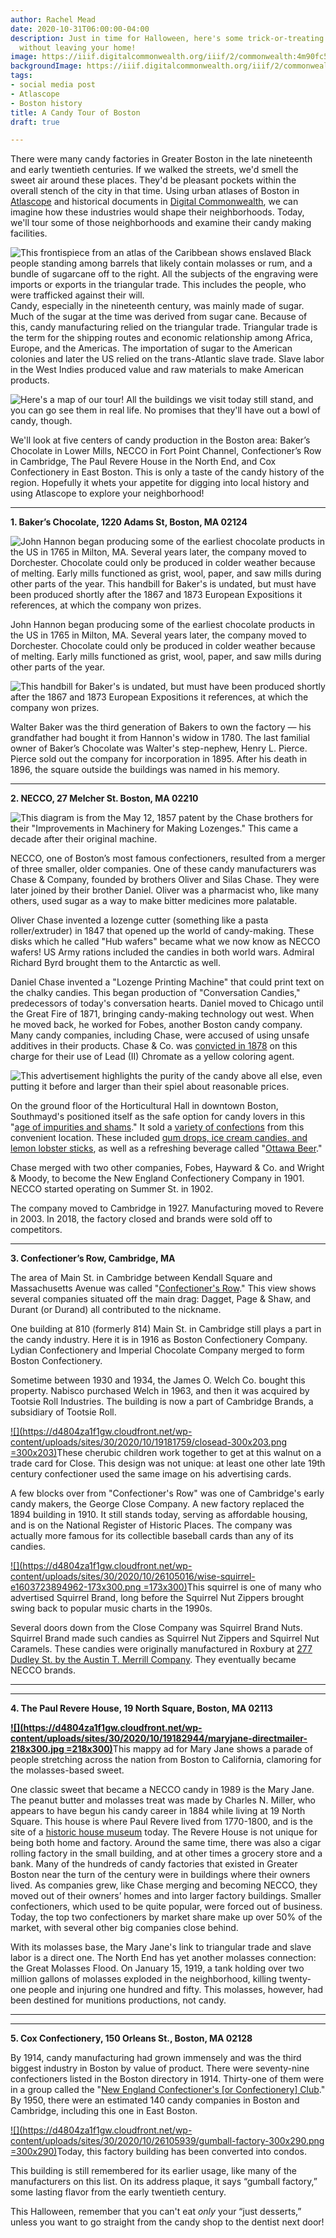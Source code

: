 ```yaml
---
author: Rachel Mead
date: 2020-10-31T06:00:00-04:00
description: Just in time for Halloween, here's some trick-or-treating you can do
  without leaving your home!
image: https://iiif.digitalcommonwealth.org/iiif/2/commonwealth:4m90fc57z/1638,1099,1729,1631/,800/0/default.jpg
backgroundImage: https://iiif.digitalcommonwealth.org/iiif/2/commonwealth:4m90fc57z/1638,1099,1729,1631/,800/0/default.jpg
tags:
- social media post
- Atlascope
- Boston history
title: A Candy Tour of Boston
draft: true

---
```

There were many candy factories in Greater Boston in the late nineteenth and early twentieth centuries. If we walked the streets, we'd smell the sweet air around these places. They'd be pleasant pockets within the overall stench of the city in that time. Using urban atlases of Boston in [Atlascope](http://atlascope.leventhalmap.org/) and historical documents in [Digital Commonwealth](https://www.digitalcommonwealth.org/), we can imagine how these industries would shape their neighborhoods. Today, we'll tour some of those neighborhoods and examine their candy making facilities.

![This frontispiece from an atlas of the Caribbean shows enslaved Black people standing among barrels that likely contain molasses or rum, and a bundle of sugarcane off to the right. All the subjects of the engraving were imports or exports in the triangular trade. This includes the people, who were trafficked against their will.](https://iiif.digitalcommonwealth.org/iiif/2/commonwealth:3f462x83x/full/,1200/0/default.jpg)Candy, especially in the nineteenth century, was mainly made of sugar. Much of the sugar at the time was derived from sugar cane. Because of this, candy manufacturing relied on the triangular trade. Triangular trade is the term for the shipping routes and economic relationship among Africa, Europe, and the Americas. The importation of sugar to the American colonies and later the US relied on the trans-Atlantic slave trade. Slave labor in the West Indies produced value and raw materials to make American products.

![Here's a map of our tour! All the buildings we visit today still stand, and you can go see them in real life. No promises that they'll have out a bowl of candy, though.](/uploads/tour-stops.PNG "Tour Map")

We'll look at five centers of candy production in the Boston area: Baker’s Chocolate in Lower Mills, NECCO in Fort Point Channel, Confectioner’s Row in Cambridge, The Paul Revere House in the North End, and Cox Confectionery in East Boston. This is only a taste of the candy history of the region. Hopefully it whets your appetite for digging into local history and using Atlascope to explore your neighborhood!

***

**1. Baker’s Chocolate, 1220 Adams St, Boston, MA 02124**

![ John Hannon began producing some of the earliest chocolate products in the US in 1765 in Milton, MA. Several years later, the company moved to Dorchester. Chocolate could only be produced in colder weather because of melting. Early mills functioned as grist, wool, paper, and saw mills during other parts of the year.   This handbill for Baker's is undated, but must have been produced shortly after the 1867 and 1873 European Expositions it references, at which the company won prizes.](https://iiif.digitalcommonwealth.org/iiif/2/commonwealth:7m01bp420/full/,1200/0/default.jpg)

John Hannon began producing some of the earliest chocolate products in the US in 1765 in Milton, MA. Several years later, the company moved to Dorchester. Chocolate could only be produced in colder weather because of melting. Early mills functioned as grist, wool, paper, and saw mills during other parts of the year.

![This handbill for Baker's is undated, but must have been produced shortly after the 1867 and 1873 European Expositions it references, at which the company won prizes.](/uploads/bakerfactory.PNG)

Walter Baker was the third generation of Bakers to own the factory — his grandfather had bought it from Hannon's widow in 1780. The last familial owner of Baker’s Chocolate was Walter's step-nephew, Henry L. Pierce. Pierce sold out the company for incorporation in 1895. After his death in 1896, the square outside the buildings was named in his memory.

***

**2. NECCO, 27 Melcher St. Boston, MA 02210**

![This diagram is from the May 12, 1857 patent by the Chase brothers for their "Improvements in Machinery for Making Lozenges." This came a decade after their original machine.](/uploads/patent.PNG)

NECCO, one of Boston’s most famous confectioners, resulted from a merger of three smaller, older companies. One of these candy manufacturers was Chase & Company, founded by brothers Oliver and Silas Chase. They were later joined by their brother Daniel. Oliver was a pharmacist who, like many others, used sugar as a way to make bitter medicines more palatable.

Oliver Chase invented a lozenge cutter (something like a pasta roller/extruder) in 1847 that opened up the world of candy-making. These disks which he called "Hub wafers" became what we now know as NECCO wafers! US Army rations included the candies in both world wars. Admiral Richard Byrd brought them to the Antarctic as well.

Daniel Chase invented a "Lozenge Printing Machine" that could print text on the chalky candies. This began production of "Conversation Candies," predecessors of today's conversation hearts. Daniel moved to Chicago until the Great Fire of 1871, bringing candy-making technology out west. When he moved back, he worked for Fobes, another Boston candy company. Many candy companies, including Chase, were accused of using unsafe additives in their products. Chase & Co. was [convicted in 1878](https://link.gale.com/apps/doc/GT3006577512/NCNP?u=mlin_b_bpublic&sid=NCNP&xid=e674e3eb) on this charge for their use of Lead (II) Chromate as a yellow coloring agent.

![This advertisement highlights the purity of the candy above all else, even putting it before and larger than their spiel about reasonable prices.](/uploads/southmayd-pure.PNG)

On the ground floor of the Horticultural Hall in downtown Boston, Southmayd's positioned itself as the safe option for candy lovers in this "[age of impurities and shams](https://link.gale.com/apps/doc/GT3001741538/NCNP?u=mlin_b_bpublic&sid=NCNP&xid=35f54dc8)." It sold a [variety of confections](https://link.gale.com/apps/doc/GT3001740583/NCNP?u=mlin_b_bpublic&sid=NCNP&xid=910ca1f5) from this convenient location. These included [gum drops, ice cream candies, and lemon lobster sticks](https://www.google.com/books/edition/The_Boston_Almanac_for_the_Year/-YQBAAAAYAAJ?hl=en&gbpv=1&dq=%22southmayd%22+candy+boston&pg=RA8-PA5&printsec=frontcover), as well as a refreshing beverage called "[Ottawa Beer](https://link.gale.com/apps/doc/GT3009821367/NCNP?u=mlin_b_bpublic&sid=NCNP&xid=08775af7)."

Chase merged with two other companies, Fobes, Hayward & Co. and Wright & Moody, to become the New England Confectionery Company in 1901. NECCO started operating on Summer St. in 1902.

The company moved to Cambridge in 1927. Manufacturing moved to Revere in 2003. In 2018, the factory closed and brands were sold off to competitors.

***

**3. Confectioner’s Row, Cambridge, MA**

The area of Main St. in Cambridge between Kendall Square and Massachusetts Avenue was called "[Confectioner's Row](https://cambridgehistory.org/candy/overview.html)." This view shows several companies situated off the main drag: Dagget, Page & Shaw, and Durant (or Durand) all contributed to the nickname.

One building at 810 (formerly 814) Main St. in Cambridge still plays a part in the candy industry. Here it is in 1916 as Boston Confectionery Company. Lydian Confectionery and Imperial Chocolate Company merged to form Boston Confectionery.

Sometime between 1930 and 1934, the James O. Welch Co. bought this property. Nabisco purchased Welch in 1963, and then it was acquired by Tootsie Roll Industries. The building is now a part of Cambridge Brands, a subsidiary of Tootsie Roll.

[![](https://d4804za1f1gw.cloudfront.net/wp-content/uploads/sites/30/2020/10/19181759/closead-300x203.png =300x203)](https://www.historicnewengland.org/explore/collections-access/gusn/248317/)These cherubic children work together to get at this walnut on a trade card for Close. This design was not unique: at least one other late 19th century confectioner used the same image on his advertising cards.

A few blocks over from "Confectioner's Row" was one of Cambridge's early candy makers, the George Close Company. A new factory replaced the 1894 building in 1910. It still stands today, serving as affordable housing, and is on the National Register of Historic Places. The company was actually more famous for its collectible baseball cards than any of its candies.

[![](https://d4804za1f1gw.cloudfront.net/wp-content/uploads/sites/30/2020/10/26105016/wise-squirrel-e1603723894962-173x300.png =173x300)](https://www.historicnewengland.org/explore/collections-access/gusn/287574/)This squirrel is one of many who advertised Squirrel Brand, long before the Squirrel Nut Zippers brought swing back to popular music charts in the 1990s.

Several doors down from the Close Company was Squirrel Brand Nuts. Squirrel Brand made such candies as Squirrel Nut Zippers and Squirrel Nut Caramels. These candies were originally manufactured in Roxbury at [277 Dudley St. by the Austin T. Merrill Company](https://www.ancestrylibrary.com/imageviewer/collections/2469/images/8938611?treeid=&personid=&rc=&usePUB=true&_phsrc=XUf16&_phstart=successSource&pId=461165720). They eventually became NECCO brands.

****

***

**4. The Paul Revere House, 19 North Square, Boston, MA 02113**

[**![](https://d4804za1f1gw.cloudfront.net/wp-content/uploads/sites/30/2020/10/19182944/maryjane-directmailer-218x300.jpg =218x300)**](https://www.candystore.com/blog/facts-trivia/necco-history-timeline)This mappy ad for Mary Jane shows a parade of people stretching across the nation from Boston to California, clamoring for the molasses-based sweet.

One classic sweet that became a NECCO candy in 1989 is the Mary Jane. The peanut butter and molasses treat was made by Charles N. Miller, who appears to have begun his candy career in 1884 while living at 19 North Square. This house is where Paul Revere lived from 1770-1800, and is the site of a [historic house museum](http://paulreverehouse.org/) today. The Revere House is not unique for being both home and factory. Around the same time, there was also a cigar rolling factory in the small building, and at other times a grocery store and a bank. Many of the hundreds of candy factories that existed in Greater Boston near the turn of the century were in buildings where their owners lived. As companies grew, like Chase merging and becoming NECCO, they moved out of their owners’ homes and into larger factory buildings. Smaller confectioners, which used to be quite popular, were forced out of business. Today, the top two confectioners by market share make up over 50% of the market, with several other big companies close behind.

With its molasses base, the Mary Jane's link to triangular trade and slave labor is a direct one. The North End has yet another molasses connection: the Great Molasses Flood. On January 15, 1919, a tank holding over two million gallons of molasses exploded in the neighborhood, killing twenty-one people and injuring one hundred and fifty. This molasses, however, had been destined for munitions productions, not candy.

****

***

**5. Cox Confectionery, 150 Orleans St., Boston, MA 02128**

By 1914, candy manufacturing had grown immensely and was the third biggest industry in Boston by value of product. There were seventy-nine confectioners listed in the Boston directory in 1914. Thirty-one of them were in a group called the "[New England Confectioner's \[or Confectionery\] Club](https://search-proquest-com.ezproxy.bpl.org/docview/502827678?accountid=9675)." By 1950, there were an estimated 140 candy companies in Boston and Cambridge, including this one in East Boston.

[![](https://d4804za1f1gw.cloudfront.net/wp-content/uploads/sites/30/2020/10/26105939/gumball-factory-300x290.png =300x290)](https://www.google.com/maps/uv?pb=!1s0x89e370430fb77413%3A0xdcb3bac679b9ec29!3m1!7e115!4shttps%3A%2F%2Flh5.googleusercontent.com%2Fp%2FAF1QipNsX36BJ8BqqvzOroks-pKVd3qLbtt0rElSe6vC%3Dw232-h160-k-no!5sgumball%20factory%20lofts%20-%20Google%20Search!15sCgIgAQ&imagekey=!1e2!2sXAGvSP3IReWN8UaNbQ20ZA&hl=en&sa=X&ved=2ahUKEwifkduG3dLsAhVrlHIEHXNCBeYQoiowCnoECBAQAw)Today, this factory building has been converted into condos.

This building is still remembered for its earlier usage, like many of the manufacturers on this list. On its address plaque, it says “gumball factory,” some lasting flavor from the early twentieth century.

This Halloween, remember that you can't eat _only_ your “just desserts,” unless you want to go straight from the candy shop to the dentist next door!